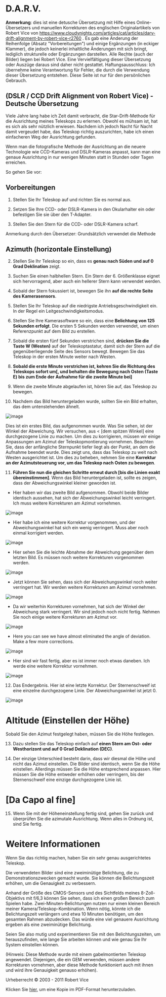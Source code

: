# D.A.R.V.

**Anmerkung**: dies ist eine detusche Übersetzung mit Hilfe eines Online-Übersetzers und manuellen Korrekturen des englischen Originalartikels von Robert Vice von https://www.cloudynights.com/articles/cat/articles/darv-drift-alignment-by-robert-vice-r2760 . Es gab eine Änderung der Reihenfolge (Absatz "Vorbereitungen") und einige Ergänzungen (in eckiger Klammer), die jedoch keinerlei inhaltliche Änderungen mit sich bringt, lediglich strukturelle oder Ergänzungen darstellen. Alle Rechte (auch der Bilder) liegen bei Robert Vice. Eine Vervielfältigung dieser Übersetzung oder Auszüge daraus sind daher nicht gestattet. Haftungsausschluss: Ich übernehme keine Verantwortung für Fehler, die durch die Verwendung dieser Übersetzung entstehen. Diese Seite ist nur für den persönlichen Gebrauch. 

## (DSLR / CCD Drift Alignment von Robert Vice) - Deutsche Übersetzung

Viele Jahre lang habe ich Zeit damit verbracht, die Star-Drift-Methode für die Ausrichtung meines Teleskops zu erlernen.  Obwohl es mühsam ist, hat es sich als sehr nützlich erwiesen.  Nachdem ich jedoch Nacht für Nacht damit vergeudet habe, das Teleskop richtig auszurichten, habe ich einen einfacheren Weg der Ausrichtung gefunden.

Wenn man die fotografische Methode der Ausrichtung an die neuere Technologie wie CCD-Kameras und DSLR-Kameras anpasst, kann man eine genaue Ausrichtung in nur wenigen Minuten statt in Stunden oder Tagen erreichen.

So gehen Sie vor: 

## Vorbereitungen

1. Stellen Sie Ihr Teleskop auf und richten Sie es normal aus.

2. Setzen Sie Ihre CCD- oder DSLR-Kamera in den Okularhalter ein oder befestigen Sie sie über den T-Adapter.

3. Stellen Sie den Stern für die CCD- oder DSLR-Kamera scharf.

Anmerkung durch den Übersetzer: Grundsätzlich verwendet die Methode 


## Azimuth (horizontale Einstellung)

2. Stellen Sie Ihr Teleskop so ein, dass es **genau nach Süden und auf 0 Grad Deklination** zeigt.

3. Suchen Sie einen halbhellen Stern.  Ein Stern der 6. Größenklasse eignet sich hervorragend, aber auch ein hellerer Stern kann verwendet werden.

4. Sobald der Stern fokussiert ist, bewegen Sie ihn **auf die rechte Seite des Kamerasensors**.

5. Stellen Sie Ihr Teleskop auf die niedrigste Antriebsgeschwindigkeit ein.  In der Regel ein Leitgeschwindigkeitsmodus.

6. Stellen Sie Ihre Kamerasoftware so ein, dass eine **Belichtung von 125 Sekunden erfolgt**.  Die ersten 5 Sekunden werden verwendet, um einen Referenzpunkt auf dem Bild zu erstellen.

7. Sobald die ersten fünf Sekunden verstrichen sind, **drücken Sie die Taste W (Westen)** auf der Teleskoptastatur, damit sich der Stern auf die gegenüberliegende Seite des Sensors bewegt. Bewegen Sie das Teleskop in der ersten Minute weiter nach Westen.  

8. **Sobald die erste Minute verstrichen ist, kehren Sie die Richtung des Teleskops sofort um[, und behalten die Bewegung nach Osten (Taste E) bis zum Ende der Aufnahme für die zweite Minute bei]**

9. Wenn die zweite Minute abgelaufen ist, hören Sie auf, das Teleskop zu bewegen.

10. Nachdem das Bild heruntergeladen wurde, sollten Sie ein Bild erhalten, das dem untenstehenden ähnelt.

![image](https://github.com/apos/d_a_r_v/assets/456034/48e8a3ed-07aa-48c4-82b9-1adbc3d02c2e)

Dies ist ein erstes Bild, das aufgenommen wurde.  Was Sie sehen, ist der Winkel der Abweichung. Wir versuchen, aus < [dem spitzen Winkel] eine durchgezogene Linie zu machen.  Um dies zu korrigieren, müssen wir einige Anpassungen am Azimut der Teleskopmontierung vornehmen.  Beachten Sie, dass der anfängliche Sternpunkt tiefer liegt als der Punkt, an dem die Aufnahme beendet wurde.  Dies zeigt uns, dass das Teleskop zu weit nach Westen ausgerichtet ist.  Um dies zu beheben, nehmen Sie eine **Korrektur an der Azimutsteuerung vor, um das Teleskop nach Osten zu bewegen**.


11. **Führen Sie nun die gleichen Schritte erneut durch [bis die Linien exakt übereinstimmen]**.  Wenn das Bild heruntergeladen ist, sollte es zeigen, dass der Abweichungswinkel kleiner geworden ist.

- Hier haben wir das zweite Bild aufgenommen.  Obwohl beide Bilder identisch aussehen, hat sich der Abweichungswinkel leicht verringert.  Ich muss weitere Korrekturen am Azimut vornehmen.

![image](https://github.com/apos/d_a_r_v/assets/456034/19b85bb7-23dd-4d24-b58d-3dd13a7a88c5)

- Hier habe ich eine weitere Korrektur vorgenommen, und der Abweichungswinkel hat sich ein wenig verringert.  Muss aber noch einmal korrigiert werden.
 
![image](https://github.com/apos/d_a_r_v/assets/456034/cd5a7f20-51da-4e49-a64e-24757b35f393)


- Hier sehen Sie die leichte Abnahme der Abweichung gegenüber dem letzten Bild.  Es müssen noch weitere Korrekturen vorgenommen werden.
 
![image](https://github.com/apos/d_a_r_v/assets/456034/928e4bf2-6f4b-488d-bcf2-527579f1f4b4)


- Jetzt können Sie sehen, dass sich der Abweichungswinkel noch weiter verringert hat.  Wir werden weitere Korrekturen am Azimut vornehmen.

![image](https://github.com/apos/d_a_r_v/assets/456034/98b7636b-c3f9-4f0e-9386-e74cac3454bd)


- Da wir weiterhin Korrekturen vornehmen, hat sich der Winkel der Abweichung stark verringert.  Wir sind jedoch noch nicht fertig.  Nehmen Sie noch einige weitere Korrekturen am Azimut vor.

![image](https://github.com/apos/d_a_r_v/assets/456034/5f8995dc-30bc-43e7-85df-457b063fec6a)

- Here you can see we have almost eliminated the angle of deviation.  Make a few more corrections.

![image](https://github.com/apos/d_a_r_v/assets/456034/f66d3e1f-1a87-4c1c-a040-4ddc8008fb6a)


- Hier sind wir fast fertig, aber es ist immer noch etwas daneben.  Ich werde eine weitere Korrektur vornehmen.

![image](https://github.com/apos/d_a_r_v/assets/456034/e13be248-b579-4119-a999-24ba3e5d0473)

12. Das Endergebnis.
Hier ist eine letzte Korrektur.  Der Sternenschweif ist eine einzelne durchgezogene Linie.  Der Abweichungswinkel ist jetzt 0.

![image](https://github.com/apos/d_a_r_v/assets/456034/c9b0bb31-791b-4e2a-a8c8-d46173f728e2)


# Altitude (Einstellen der Höhe)
Sobald Sie den Azimut festgelegt haben, müssen Sie die Höhe festlegen.  

13. Dazu stellen Sie das Teleskop einfach auf **einen Stern am Ost- oder Westhorizont und auf 0 Grad Deklination (DEC)**. 

14. Der einzige Unterschied besteht darin, dass wir diesmal die Höhe und nicht das Azimut einstellen.  Die Bilder sind identisch, wenn Sie die Höhe einstellen.  Allerdings müssen Sie die Höhe entsprechend anpassen.  Hier müssen Sie die Höhe entweder erhöhen oder verringern, bis der Sternenschweif eine einzige durchgezogene Linie ist.  

# [Da Capo al fine]

15. Wenn Sie mit der Höheneinstellung fertig sind, gehen Sie zurück und überprüfen Sie die azimutale Ausrichtung.  Wenn alles in Ordnung ist, sind Sie fertig.

# Weitere Informationen

Wenn Sie das richtig machen, haben Sie ein sehr genau ausgerichtetes Teleskop. 

Die verwendeten Bilder sind eine zweiminütige Belichtung, die zu Demonstrationszwecken gemacht wurde.  Sie können die Belichtungszeit erhöhen, um die Genauigkeit zu verbessern.

Anhand der Größe des CMOS-Sensors und des Sichtfelds meines 8-Zoll-Objektivs mit f/6,3 können Sie sehen, dass ich einen großen Bereich zum Spielen habe.  Zwei-Minuten-Belichtungen nutzen nur einen kleinen Bereich meiner Kamera/Teleskop-Kombination.  Wenn nötig, könnte ich die Belichtungszeit verlängern und etwa 10 Minuten benötigen, um den gesamten Rahmen abzudecken.  Das würde eine viel genauere Ausrichtung ergeben als eine zweiminütige Belichtung.

Seien Sie also mutig und experimentieren Sie mit den Belichtungszeiten, um herauszufinden, wie lange Sie arbeiten können und wie genau Sie Ihr System einstellen können.

(Hinweis: Diese Methode wurde mit einem gabelmontierten Teleskop angewendet.  Diejenigen, die ein GEM verwenden, müssen andere Korrekturen vornehmen, aber diese Methode funktioniert auch mit ihnen und wird ihre Genauigkeit genauso erhöhen).

Urheberrecht © 2003 - 2011
Robert Vice

Klicken Sie [hier](http://rcfotos.selfip.net/darv/DARV.pdf), um eine Kopie im PDF-Format herunterzuladen.
